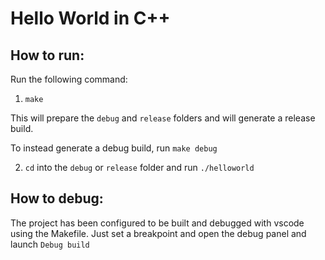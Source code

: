 # Hello World in C++

## How to run:

Run the following command:

1. `make`

This will prepare the `debug` and `release` folders and will generate a release build.

To instead generate a debug build, run `make debug`

2. `cd` into the `debug` or `release` folder and run `./helloworld`

## How to debug:

The project has been configured to be built and debugged with vscode using the Makefile. Just set a breakpoint and open the debug panel and launch `Debug build`
